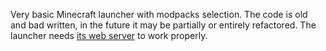 Very basic Minecraft launcher with modpacks selection.
The code is old and bad written, in the future it may be partially or entirely refactored.
The launcher needs [its web server](https://github.com/Filocava99/CustomMinecraftLauncherWebServer) to work properly.
